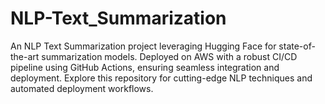 # NLP-Text_Summarization
An NLP Text Summarization project leveraging Hugging Face for state-of-the-art summarization models. Deployed on AWS with a robust CI/CD pipeline using GitHub Actions, ensuring seamless integration and deployment. Explore this repository for cutting-edge NLP techniques and automated deployment workflows.
